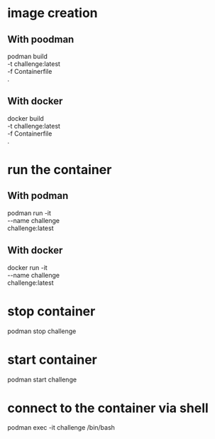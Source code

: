 
# image creation

## With poodman
podman build \
  -t challenge:latest \
  -f Containerfile \
  .

## With docker
docker build \
  -t challenge:latest \
  -f Containerfile \
  .
# run the container

## With podman
podman run -it \
  --name challenge \
  challenge:latest

## With docker
docker run -it \
  --name challenge \
  challenge:latest

# stop container
podman stop challenge

# start container
podman start challenge

# connect to the container via shell
podman exec -it challenge /bin/bash

